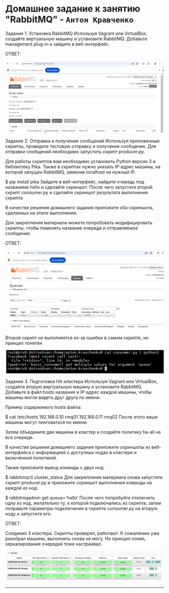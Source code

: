 # Домашнее задание к занятию "RabbitMQ" - `Антон Кравченко`

Задание 1. Установка RabbitMQ
Используя Vagrant или VirtualBox, создайте виртуальную машину и установите RabbitMQ. Добавьте management plug-in и зайдите в веб-интерфейс.

ОТВЕТ: 

![Screenshot Lesson 1](https://github.com/Anton-rus/Homework-Git-AKravchenko/blob/main/lessons_screenshots/rabbit-1.png)


Задание 2. Отправка и получение сообщений
Используя приложенные скрипты, проведите тестовую отправку и получение сообщения. Для отправки сообщений необходимо запустить скрипт producer.py.

Для работы скриптов вам необходимо установить Python версии 3 и библиотеку Pika. Также в скриптах нужно указать IP-адрес машины, на которой запущен RabbitMQ, заменив localhost на нужный IP.

$ pip install pika
Зайдите в веб-интерфейс, найдите очередь под названием hello и сделайте скриншот. После чего запустите второй скрипт consumer.py и сделайте скриншот результата выполнения скрипта

В качестве решения домашнего задания приложите оба скриншота, сделанных на этапе выполнения.

Для закрепления материала можете попробовать модифицировать скрипты, чтобы поменять название очереди и отправляемое сообщение.

ОТВЕТ: 

![Screenshot Lesson 1](https://github.com/Anton-rus/Homework-Git-AKravchenko/blob/main/lessons_screenshots/rabbit-2.png)

Второй скрипт не выполняется из-за ошибки в самом скрипте, но принцип понятен 

![Screenshot Lesson 1](https://github.com/Anton-rus/Homework-Git-AKravchenko/blob/main/lessons_screenshots/rabbit-error.png)

Задание 3. Подготовка HA кластера
Используя Vagrant или VirtualBox, создайте вторую виртуальную машину и установите RabbitMQ. Добавьте в файл hosts название и IP-адрес каждой машины, чтобы машины могли видеть друг друга по имени.

Пример содержимого hosts файла:

$ cat /etc/hosts
192.168.0.10 rmq01
192.168.0.11 rmq02
После этого ваши машины могут пинговаться по имени.

Затем объедините две машины в кластер и создайте политику ha-all на все очереди.

В качестве решения домашнего задания приложите скриншоты из веб-интерфейса с информацией о доступных нодах в кластере и включённой политикой.

Также приложите вывод команды с двух нод:

$ rabbitmqctl cluster_status
Для закрепления материала снова запустите скрипт producer.py и приложите скриншот выполнения команды на каждой из нод:

$ rabbitmqadmin get queue='hello'
После чего попробуйте отключить одну из нод, желательно ту, к которой подключались из скрипта, затем поправьте параметры подключения в скрипте consumer.py на вторую ноду и запустите его.

ОТВЕТ: 

Соединил 3 кластера. Скрипты проверял, работают. К сожалению уже разобрал машины, выполнить снова не могу. Но принцип понял, зеркалирование очередей тоже настраивал.

![Screenshot Lesson 1](https://github.com/Anton-rus/Homework-Git-AKravchenko/blob/main/lessons_screenshots/rabbit-4.png)


---
